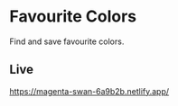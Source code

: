 # Favourite Colors
Find and save favourite colors.

## Live
https://magenta-swan-6a9b2b.netlify.app/
